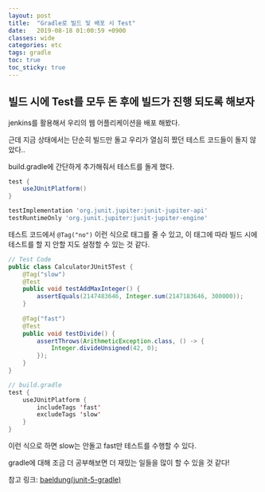 ```yaml
---
layout: post
title:  "Gradle로 빌드 및 배포 시 Test"
date:   2019-08-18 01:00:59 +0900
classes: wide
categories: etc
tags: gradle
toc: true
toc_sticky: true
---
```


## 빌드 시에 Test를 모두 돈 후에 빌드가 진행 되도록 해보자

jenkins를 활용해서 우리의 웹 어플리케이션을 배포 해봤다.

근데 지금 상태에서는 단순히 빌드만 돌고 우리가 열심히 짰던 테스트 코드들이 돌지 않았다..

build.gradle에 간단하게 추가해줘서 테스트를 돌게 했다.

```groovy
test {
    useJUnitPlatform()
}

testImplementation 'org.junit.jupiter:junit-jupiter-api'
testRuntimeOnly 'org.junit.jupiter:junit-jupiter-engine'
```

테스트 코드에서 `@Tag("no")` 이런 식으로 태그를 줄 수 있고, 이 태그에 따라 빌드 시에 테스트를 할 지 안할 지도 설정할 수 있는 것 같다.

```java
// Test Code
public class CalculatorJUnit5Test {
    @Tag("slow")
    @Test
    public void testAddMaxInteger() {
        assertEquals(2147483646, Integer.sum(2147183646, 300000));
    }
  
    @Tag("fast")
    @Test
    public void testDivide() {
        assertThrows(ArithmeticException.class, () -> {
            Integer.divideUnsigned(42, 0);
        });
    }
}

// build.gradle
test {
    useJUnitPlatform {
        includeTags 'fast'
        excludeTags 'slow'
    }
}
```

이런 식으로 하면 slow는 안돌고 fast만 테스트를 수행할 수 있다.

gradle에 대해 조금 더 공부해보면 더 재밌는 일들을 많이 할 수 있을 것 같다!

참고 링크: [baeldung(junit-5-gradle)](https://www.baeldung.com/junit-5-gradle)
